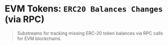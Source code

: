# EVM Tokens: `ERC20 Balances Changes` (via RPC)

> Substreams for tracking missing ERC-20 token balances via RPC calls for EVM blockchains.
